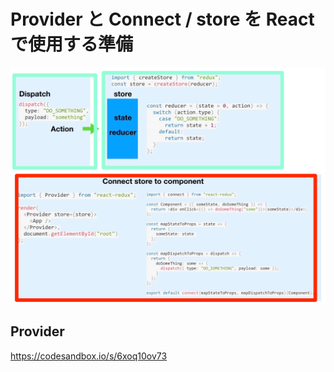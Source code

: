 # Provider と Connect / store を React で使用する準備

![](/assets/redux_provide-connect.png)

## Provider

https://codesandbox.io/s/6xoq10ov73